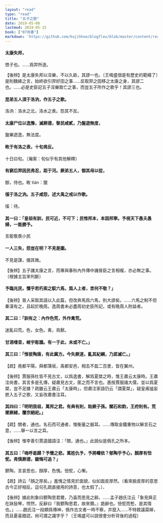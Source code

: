 ```yaml
---
layout: "read"
type: "read"
title: "五子之歌"
date: 2019-05-08
lastmod: 2019-05-15
book: ["07尙書"]
markdown: 'https://github.com/kujihhoe/blogflex/blob/master/content/read/07-尙書/008-五子之歌.md'
---
```


#### 太康失邦，

啓子也。……爲羿所逐。

【後辨】是太康失邦以淫樂，不以久畝，其謬一也。〔王鳴盛很是有歷史的範疇了〕是則魏絳之言，始終欲引羿好田之事……反取羿之田移之太康之身，其謬二也。……必是史臣記五子淫樂致亡之事，而豈五子所作之歌乎！其謬三也。

#### 昆弟五人須于洛汭，作五子之歌。

洛汭：洛水之北，洛水之表。怨其不反。

#### 太康尸位以逸豫，滅厥德，黎民咸貳，乃盤遊無度，

盤樂遊逸，無法度。

#### 畋于有洛之表，十旬弗反。

十日曰旬。〔瀚案：旬似乎有其他解釋〕

#### 有窮后羿因民弗忍，距于河。厥弟五人，御其母以從，

御，侍也。畋 tián：獵

#### 徯于洛之汭。五子咸怨，述大禹之戒以作歌。

徯：待。

#### 其一曰：「皇祖有訓，民可近，不可下；民惟邦本，本固邦寧。予視天下愚夫愚婦，一能勝予。

言能敬畏小民

#### 一人三失，怨豈在明？不見是圖。

不見是謀，備其微。

【後辨】五子譏太康之言，而專與<v>春秋內外傳</v>中譏晉臣之言相複，亦必無之事。〔根據主旨來判斷〕

#### 予臨兆民，懍乎若朽索之馭六馬，爲人上者，柰何不敬？」

【後辨】晉人采取其語以入此篇，但改奔馬爲六馬，則大謬矣。……六馬之制不但秦漢有之，且起於晚周。<v>逸周書</v>未必盡周初史臣所記，或有晚周人附益者。

#### 其二曰：「訓有之：內作色荒，外作禽荒。

迷亂曰荒。色，女色。禽，鳥獸。

#### 甘酒嗜音，峻宇彫牆。有一于此，未或不亡。」

#### 其三曰：「惟彼陶唐，有此冀方。今失厥道，亂其紀綱，乃厎滅亡。」

【疏】堯都平陽，舜都蒲坂，禹都安邑，相去不盈二百里，皆在翼州。

【後辨】賈服孫杜皆不見古文，以爲<v>逸書</v>，解爲夏桀之時，惟王肅云太康時。王肅注<v>尙書</v>，其言多是孔傳，疑肅見古文，匿之而不言也。愚按賈服諸大儒，並以爲夏桀，豈不足據？疏雖云王肅云「太康時」，但肅注<v>家語</v>仍云「謂夏桀」，疑皇甫謐妄摭入<v>五子之歌</v>，又妄改肅<v>書</v>注耳。

#### 其四曰：「明明我祖，萬邦之君。有典有則，貽厥子孫。關石和鈞，王府則有。荒墜厥緒，覆宗絕祀。」

【疏】關者，通也。名石而可通者，惟衡量之器耳。……傳取金鐵重物以解言石之意，……舉一以言之耳。

【後辨】惟李善引賈逵<v>國語</v>注：「關，通也。」此說似是僞孔之所本。

#### 其五曰：「嗚呼曷歸？予懷之悲。萬姓仇予，予將疇依？郁陶乎予心，顏厚有忸怩。弗慎厥德，雖悔可追？」

鬰陶，言哀思也，顏厚，色愧。忸怩，心慚。

【疏】詩云「顏之厚矣。」羞愧之情見於面貌，似如面皮厚然。〔看來臉皮厚的意思古今正好相反。這句孔疏直接用的詩意，也太假了。〕、

【後辨】據此則象曰鬰陶思君爾，乃喜而思見之辭。……<v>孟子</v>趙氏注云「象見舜正在牀鼔琴，愕然，反辭曰『我鬰陶思君，故來爾。』詭辭也。忸怩而慙，是其情也。」……趙氏注一段頗爲傳神，僞作古文者一時不察，并竄入……不特敘議莫辮，而且憂喜錯認，尙可謂之識字乎？〔王鳴盛可以說很會分析背後的過程〕
